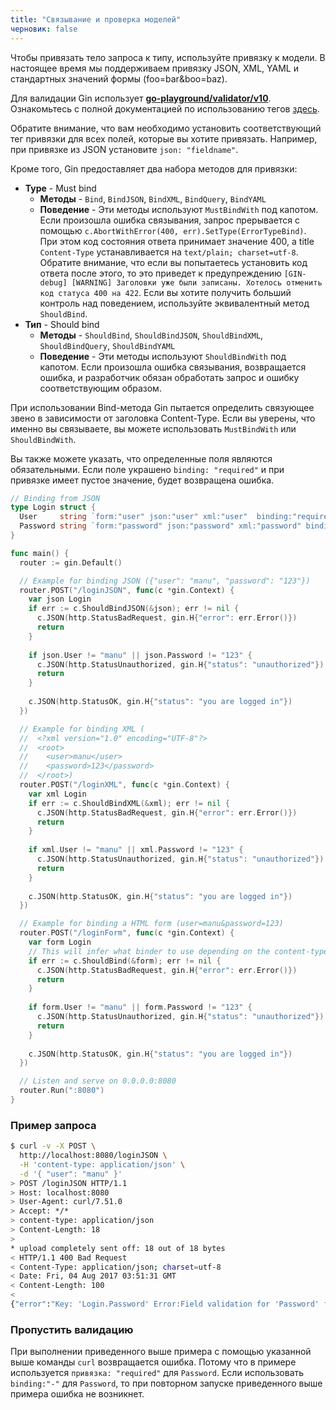 ```yaml
---
title: "Связывание и проверка моделей"
черновик: false
---
```


Чтобы привязать тело запроса к типу, используйте привязку к модели. В настоящее время мы поддерживаем привязку JSON, XML, YAML и стандартных значений формы (foo=bar&boo=baz).

Для валидации Gin использует [**go-playground/validator/v10**](https://github.com/go-playground/validator). Ознакомьтесь с полной документацией по использованию тегов [здесь](https://pkg.go.dev/github.com/go-playground/validator/v10#hdr-Baked_In_Validators_and_Tags).

Обратите внимание, что вам необходимо установить соответствующий тег привязки для всех полей, которые вы хотите привязать. Например, при привязке из JSON установите `json: "fieldname"`.

Кроме того, Gin предоставляет два набора методов для привязки:
- **Type** - Must bind
  - **Методы** - `Bind`, `BindJSON`, `BindXML`, `BindQuery`, `BindYAML`
  - **Поведение** - Эти методы используют `MustBindWith` под капотом. Если произошла ошибка связывания, запрос прерывается с помощью `c.AbortWithError(400, err).SetType(ErrorTypeBind)`. При этом код состояния ответа принимает значение 400, а title `Content-Type` устанавливается на `text/plain; charset=utf-8`. Обратите внимание, что если вы попытаетесь установить код ответа после этого, то это приведет к предупреждению `[GIN-debug] [WARNING] Заголовки уже были записаны. Хотелось отменить код статуса 400 на 422`. Если вы хотите получить больший контроль над поведением, используйте эквивалентный метод `ShouldBind`.
- **Тип** - Should bind
  - **Методы** - `ShouldBind`, `ShouldBindJSON`, `ShouldBindXML`, `ShouldBindQuery`, `ShouldBindYAML`
  - **Поведение** - Эти методы используют `ShouldBindWith` под капотом. Если произошла ошибка связывания, возвращается ошибка, и разработчик обязан обработать запрос и ошибку соответствующим образом.

При использовании Bind-метода Gin пытается определить связующее звено в зависимости от заголовка Content-Type. Если вы уверены, что именно вы связываете, вы можете использовать `MustBindWith` или `ShouldBindWith`.

Вы также можете указать, что определенные поля являются обязательными. Если поле украшено `binding: "required"` и при привязке имеет пустое значение, будет возвращена ошибка.

```go
// Binding from JSON
type Login struct {
  User     string `form:"user" json:"user" xml:"user"  binding:"required"`
  Password string `form:"password" json:"password" xml:"password" binding:"required"`
}

func main() {
  router := gin.Default()

  // Example for binding JSON ({"user": "manu", "password": "123"})
  router.POST("/loginJSON", func(c *gin.Context) {
    var json Login
    if err := c.ShouldBindJSON(&json); err != nil {
      c.JSON(http.StatusBadRequest, gin.H{"error": err.Error()})
      return
    }
    
    if json.User != "manu" || json.Password != "123" {
      c.JSON(http.StatusUnauthorized, gin.H{"status": "unauthorized"})
      return
    } 
    
    c.JSON(http.StatusOK, gin.H{"status": "you are logged in"})
  })

  // Example for binding XML (
  //  <?xml version="1.0" encoding="UTF-8"?>
  //  <root>
  //    <user>manu</user>
  //    <password>123</password>
  //  </root>)
  router.POST("/loginXML", func(c *gin.Context) {
    var xml Login
    if err := c.ShouldBindXML(&xml); err != nil {
      c.JSON(http.StatusBadRequest, gin.H{"error": err.Error()})
      return
    }
    
    if xml.User != "manu" || xml.Password != "123" {
      c.JSON(http.StatusUnauthorized, gin.H{"status": "unauthorized"})
      return
    } 
    
    c.JSON(http.StatusOK, gin.H{"status": "you are logged in"})
  })

  // Example for binding a HTML form (user=manu&password=123)
  router.POST("/loginForm", func(c *gin.Context) {
    var form Login
    // This will infer what binder to use depending on the content-type header.
    if err := c.ShouldBind(&form); err != nil {
      c.JSON(http.StatusBadRequest, gin.H{"error": err.Error()})
      return
    }
    
    if form.User != "manu" || form.Password != "123" {
      c.JSON(http.StatusUnauthorized, gin.H{"status": "unauthorized"})
      return
    } 
    
    c.JSON(http.StatusOK, gin.H{"status": "you are logged in"})
  })

  // Listen and serve on 0.0.0.0:8080
  router.Run(":8080")
}
```

### Пример запроса

```sh
$ curl -v -X POST \
  http://localhost:8080/loginJSON \
  -H 'content-type: application/json' \
  -d '{ "user": "manu" }'
> POST /loginJSON HTTP/1.1
> Host: localhost:8080
> User-Agent: curl/7.51.0
> Accept: */*
> content-type: application/json
> Content-Length: 18
>
* upload completely sent off: 18 out of 18 bytes
< HTTP/1.1 400 Bad Request
< Content-Type: application/json; charset=utf-8
< Date: Fri, 04 Aug 2017 03:51:31 GMT
< Content-Length: 100
<
{"error":"Key: 'Login.Password' Error:Field validation for 'Password' failed on the 'required' tag"}
```

### Пропустить валидацию

При выполнении приведенного выше примера с помощью указанной выше команды `curl` возвращается ошибка. Потому что в примере используется `привязка: "required"` для `Password`. Если использовать `binding:"-"` для `Password`, то при повторном запуске приведенного выше примера ошибка не возникнет.

